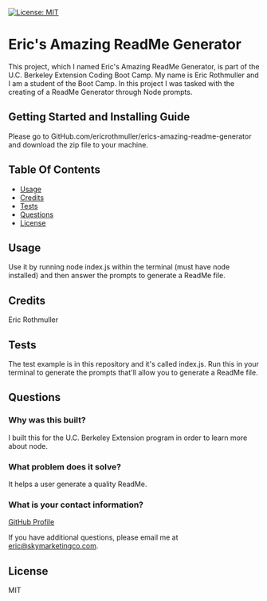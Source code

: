 [![License: MIT](https://img.shields.io/badge/License-MIT-yellow.svg)](https://opensource.org/licenses/MIT)
# Eric's Amazing ReadMe Generator

This project, which I named Eric's Amazing ReadMe Generator, is part of the U.C. Berkeley Extension Coding Boot Camp. My name is Eric Rothmuller and I am a student of the Boot Camp. In this project I was tasked with the creating of a ReadMe Generator through Node prompts.


## Getting Started and Installing Guide

Please go to GitHub.com/ericrothmuller/erics-amazing-readme-generator and download the zip file to your machine.

## Table Of Contents

- [Usage](#usage)
- [Credits](#credits)
- [Tests](#tests)
- [Questions](#questions)
- [License](#license)


## Usage

Use it by running node index.js within the terminal (must have node installed) and then answer the prompts to generate a ReadMe file.


## Credits

Eric Rothmuller


## Tests

The test example is in this repository and it's called index.js. Run this in your terminal to generate the prompts that'll allow you to generate a ReadMe file.


## Questions

### Why was this built?

I built this for the U.C. Berkeley Extension program in order to learn more about node.

###  What problem does it solve?

It helps a user generate a quality ReadMe.

### What is your contact information?

[GitHub Profile](https://github.com/ericrothmuller)

If you have additional questions, please email me at eric@skymarketingco.com.

## License


MIT